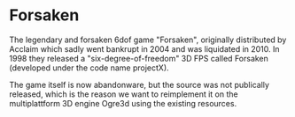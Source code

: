 Forsaken
========

The legendary and forsaken 6dof game "Forsaken",
originally distributed by Acclaim which sadly went bankrupt in 2004
and was liquidated in 2010.
In 1998 they released a "six-degree-of-freedom" 3D FPS called Forsaken
(developed under the code name projectX).

The game itself is now abandonware, but the source was not publically released,
which is the reason we want to reimplement it on the multiplattform 3D engine
Ogre3d using the existing resources.
